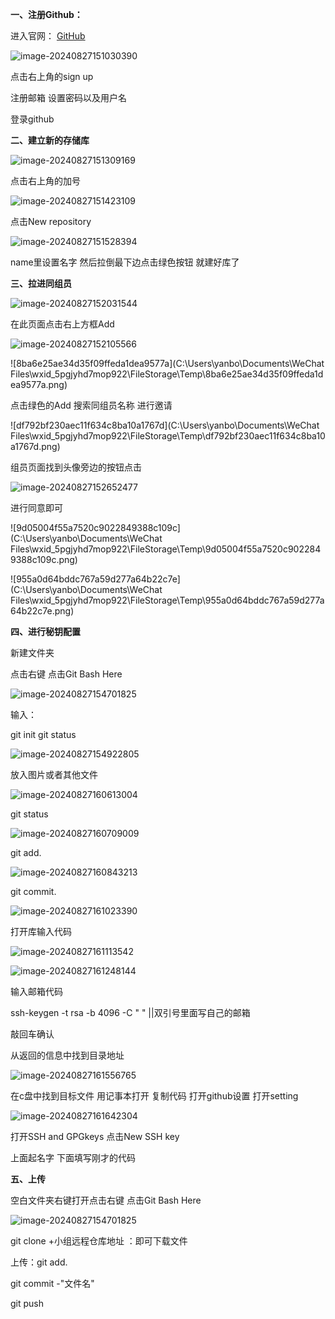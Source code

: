 **一、注册Github：**

进入官网： [GitHub](https://github.com/) 

![image-20240827151030390](C:\Users\yanbo\AppData\Roaming\Typora\typora-user-images\image-20240827151030390.png)

点击右上角的sign up



注册邮箱 设置密码以及用户名

登录github





**二、建立新的存储库**

![image-20240827151309169](C:\Users\yanbo\AppData\Roaming\Typora\typora-user-images\image-20240827151309169.png)

点击右上角的加号

![image-20240827151423109](C:\Users\yanbo\AppData\Roaming\Typora\typora-user-images\image-20240827151423109.png)

点击New repository

![image-20240827151528394](C:\Users\yanbo\AppData\Roaming\Typora\typora-user-images\image-20240827151528394.png)

name里设置名字 然后拉倒最下边点击绿色按钮 就建好库了



**三、拉进同组员**

![image-20240827152031544](C:\Users\yanbo\AppData\Roaming\Typora\typora-user-images\image-20240827152031544.png)

在此页面点击右上方框Add

![image-20240827152105566](C:\Users\yanbo\AppData\Roaming\Typora\typora-user-images\image-20240827152105566.png)

![8ba6e25ae34d35f09ffeda1dea9577a](C:\Users\yanbo\Documents\WeChat Files\wxid_5pgjyhd7mop922\FileStorage\Temp\8ba6e25ae34d35f09ffeda1dea9577a.png)

点击绿色的Add  搜索同组员名称 进行邀请

![df792bf230aec11f634c8ba10a1767d](C:\Users\yanbo\Documents\WeChat Files\wxid_5pgjyhd7mop922\FileStorage\Temp\df792bf230aec11f634c8ba10a1767d.png)

组员页面找到头像旁边的按钮点击

![image-20240827152652477](C:\Users\yanbo\AppData\Roaming\Typora\typora-user-images\image-20240827152652477.png)

进行同意即可

![9d05004f55a7520c9022849388c109c](C:\Users\yanbo\Documents\WeChat Files\wxid_5pgjyhd7mop922\FileStorage\Temp\9d05004f55a7520c9022849388c109c.png)

![955a0d64bddc767a59d277a64b22c7e](C:\Users\yanbo\Documents\WeChat Files\wxid_5pgjyhd7mop922\FileStorage\Temp\955a0d64bddc767a59d277a64b22c7e.png)

**四、进行秘钥配置**

新建文件夹

点击右键 点击Git Bash Here

![image-20240827154701825](C:\Users\yanbo\AppData\Roaming\Typora\typora-user-images\image-20240827154701825.png)

输入：

git init         git status 

![image-20240827154922805](C:\Users\yanbo\AppData\Roaming\Typora\typora-user-images\image-20240827154922805.png)



放入图片或者其他文件

![image-20240827160613004](C:\Users\yanbo\AppData\Roaming\Typora\typora-user-images\image-20240827160613004.png)

git status 

![image-20240827160709009](C:\Users\yanbo\AppData\Roaming\Typora\typora-user-images\image-20240827160709009.png)

git add.

![image-20240827160843213](C:\Users\yanbo\AppData\Roaming\Typora\typora-user-images\image-20240827160843213.png)

git commit.

![image-20240827161023390](C:\Users\yanbo\AppData\Roaming\Typora\typora-user-images\image-20240827161023390.png)

打开库输入代码

![image-20240827161113542](C:\Users\yanbo\AppData\Roaming\Typora\typora-user-images\image-20240827161113542.png)

![image-20240827161248144](C:\Users\yanbo\AppData\Roaming\Typora\typora-user-images\image-20240827161248144.png)

输入邮箱代码

ssh-keygen -t rsa -b 4096 -C " "    ||双引号里面写自己的邮箱

敲回车确认

从返回的信息中找到目录地址

![image-20240827161556765](C:\Users\yanbo\AppData\Roaming\Typora\typora-user-images\image-20240827161556765.png)

在c盘中找到目标文件 用记事本打开 复制代码 打开github设置  打开setting  

![image-20240827161642304](C:\Users\yanbo\AppData\Roaming\Typora\typora-user-images\image-20240827161642304.png)

打开SSH and GPGkeys    点击New SSH key

上面起名字 下面填写刚才的代码

**五、上传**

空白文件夹右键打开点击右键 点击Git Bash Here

![image-20240827154701825](C:\Users\yanbo\AppData\Roaming\Typora\typora-user-images\image-20240827154701825.png)

git clone +小组远程仓库地址 ：即可下载文件



上传：git add.

git commit -"文件名"

git push

